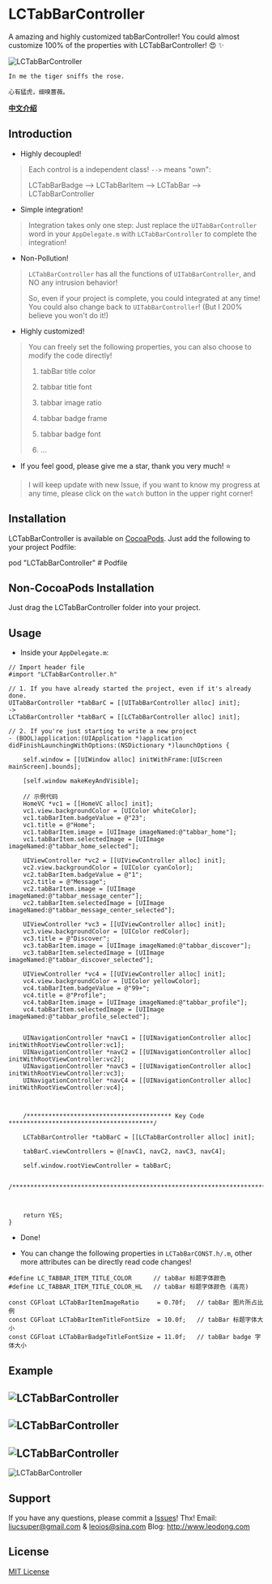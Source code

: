 # LCTabBarController
A amazing and highly customized tabBarController! You could almost customize 100% of the properties with LCTabBarController! 😍 ✨

![LCTabBarController](https://github.com/LeoiOS/LCTabBarController/blob/master/demo01.png)

````
In me the tiger sniffs the rose.

心有猛虎，细嗅蔷薇。
````

**[中文介绍](https://github.com/LeoiOS/LCTabBarController/blob/master/README_zh-CN.md)**



## Introduction

* Highly decoupled!
> Each control is a independent class! `-->` means "own":
>
> LCTabBarBadge --> LCTabBarItem --> LCTabBar --> LCTabBarController

* Simple integration!
> Integration takes only one step: Just replace the `UITabBarController` word in your `AppDelegate.m` with `LCTabBarController` to complete the integration!

* Non-Pollution!
> `LCTabBarController` has all the functions of `UITabBarController`, and NO any intrusion behavior!
>
> So, even if your project is complete, you could integrated at any time! You could also change back to `UITabBarController`! (But I 200% believe you won't do it!)

* Highly customized!
> You can freely set the following properties, you can also choose to modify the code directly!
>
> 1. tabBar title color
>
> 2. tabbar title font
>
> 3. tabbar image ratio
>
> 4. tabbar badge frame
>
> 5. tabbar badge font
>
> 6. ...

* If you feel good, please give me a star, thank you very much! ⭐️
> I will keep update with new Issue, if you want to know my progress at any time, please click on the `watch` button in the upper right corner!



## Installation

LCTabBarController is available on [CocoaPods](https://cocoapods.org/). Just add the following to your project Podfile:

pod "LCTabBarController"    # Podfile



## Non-CocoaPods Installation

Just drag the LCTabBarController folder into your project.



## Usage

* Inside your `AppDelegate.m`:
````objc
// Import header file
#import "LCTabBarController.h"

// 1. If you have already started the project, even if it's already done.
UITabBarController *tabBarC = [[UITabBarController alloc] init];
->
LCTabBarController *tabBarC = [[LCTabBarController alloc] init];

// 2. If you're just starting to write a new project
- (BOOL)application:(UIApplication *)application didFinishLaunchingWithOptions:(NSDictionary *)launchOptions {
    
    self.window = [[UIWindow alloc] initWithFrame:[UIScreen mainScreen].bounds];
    
    [self.window makeKeyAndVisible];
    
    // 示例代码
    HomeVC *vc1 = [[HomeVC alloc] init];
    vc1.view.backgroundColor = [UIColor whiteColor];
    vc1.tabBarItem.badgeValue = @"23";
    vc1.title = @"Home";
    vc1.tabBarItem.image = [UIImage imageNamed:@"tabbar_home"];
    vc1.tabBarItem.selectedImage = [UIImage imageNamed:@"tabbar_home_selected"];
    
    UIViewController *vc2 = [[UIViewController alloc] init];
    vc2.view.backgroundColor = [UIColor cyanColor];
    vc2.tabBarItem.badgeValue = @"1";
    vc2.title = @"Message";
    vc2.tabBarItem.image = [UIImage imageNamed:@"tabbar_message_center"];
    vc2.tabBarItem.selectedImage = [UIImage imageNamed:@"tabbar_message_center_selected"];
    
    UIViewController *vc3 = [[UIViewController alloc] init];
    vc3.view.backgroundColor = [UIColor redColor];
    vc3.title = @"Discover";
    vc3.tabBarItem.image = [UIImage imageNamed:@"tabbar_discover"];
    vc3.tabBarItem.selectedImage = [UIImage imageNamed:@"tabbar_discover_selected"];
    
    UIViewController *vc4 = [[UIViewController alloc] init];
    vc4.view.backgroundColor = [UIColor yellowColor];
    vc4.tabBarItem.badgeValue = @"99+";
    vc4.title = @"Profile";
    vc4.tabBarItem.image = [UIImage imageNamed:@"tabbar_profile"];
    vc4.tabBarItem.selectedImage = [UIImage imageNamed:@"tabbar_profile_selected"];
    
    
    UINavigationController *navC1 = [[UINavigationController alloc] initWithRootViewController:vc1];
    UINavigationController *navC2 = [[UINavigationController alloc] initWithRootViewController:vc2];
    UINavigationController *navC3 = [[UINavigationController alloc] initWithRootViewController:vc3];
    UINavigationController *navC4 = [[UINavigationController alloc] initWithRootViewController:vc4];
    
    
    
    /**************************************** Key Code ****************************************/

    LCTabBarController *tabBarC = [[LCTabBarController alloc] init];

    tabBarC.viewControllers = @[navC1, navC2, navC3, navC4];

    self.window.rootViewController = tabBarC;

    /******************************************************************************************/
    
    
    
    return YES;
}
````

* Done!

* You can change the following properties in `LCTabBarCONST.h/.m`, other more attributes can be directly read code changes!
````objc
#define LC_TABBAR_ITEM_TITLE_COLOR      // tabBar 标题字体颜色
#define LC_TABBAR_ITEM_TITLE_COLOR_HL   // tabBar 标题字体颜色 (高亮)

const CGFloat LCTabBarItemImageRatio     = 0.70f;   // tabBar 图片所占比例
const CGFloat LCTabBarItemTitleFontSize  = 10.0f;   // tabBar 标题字体大小
const CGFloat LCTabBarBadgeTitleFontSize = 11.0f;   // tabBar badge 字体大小
````



## Example

![LCTabBarController](https://github.com/LeoiOS/LCTabBarController/blob/master/demo01.png)
---
![LCTabBarController](https://github.com/LeoiOS/LCTabBarController/blob/master/demo02.png)
---
![LCTabBarController](https://github.com/LeoiOS/LCTabBarController/blob/master/demo03.png)
---
![LCTabBarController](https://github.com/LeoiOS/LCTabBarController/blob/master/demo04.png)



## Support

If you have any questions, please commit a [Issues](https://github.com/LeoiOS/LCTabBarController/issues/new)! Thx!
Email: liucsuper@gmail.com & leoios@sina.com
Blog: http://www.leodong.com



## License

[MIT License](http://opensource.org/licenses/MIT)




